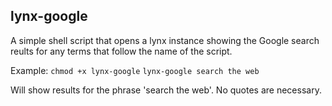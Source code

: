 ## lynx-google
A simple shell script that opens a lynx instance showing the Google search reults for any terms that follow the name of the script.

Example:
`chmod +x lynx-google`
`lynx-google search the web`

Will show results for the phrase 'search the web'. No quotes are necessary.
